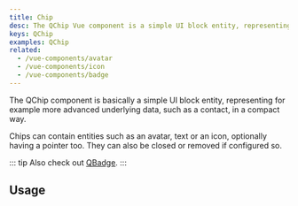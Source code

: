 ```yaml
---
title: Chip
desc: The QChip Vue component is a simple UI block entity, representing for example more advanced underlying data, such as a contact, but in a compact way.
keys: QChip
examples: QChip
related:
  - /vue-components/avatar
  - /vue-components/icon
  - /vue-components/badge
---
```


The QChip component is basically a simple UI block entity, representing for example more advanced underlying data, such as a contact, in a compact way.

Chips can contain entities such as an avatar, text or an icon, optionally having a pointer too. They can also be closed or removed if configured so.

::: tip
Also check out [QBadge](/vue-components/badge).
:::

<DocApi file="QChip" />

## Usage

<DocExample title="Basic" file="Basic" />

<DocExample title="Dense" file="Dense" />

<DocExample title="Custom size" file="Sizes" />

<DocExample title="Square" file="Square" />

<DocExample title="Outline" file="Outline" />

<DocExample title="Clickable" file="Clickable" />

<DocExample title="Selected" file="Selected" />

<DocExample title="Removable" file="Removable" />

<DocExample title="Long label truncation" file="LongLabel" />
